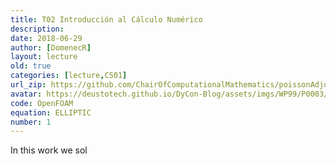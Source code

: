 ```yaml
---
title: T02 Introducción al Cálculo Numérico
description: 
date: 2018-06-29
author: [DomenecR]
layout: lecture
old: true
categories: [lecture,CS01]
url_zip: https://github.com/ChairOfComputationalMathematics/poissonAdjointFoam/archive/master.zip
avatar: https://deustotech.github.io/DyCon-Blog/assets/imgs/WP99/P0003/avatarWP990003.PNG
code: OpenFOAM
equation: ELLIPTIC
number: 1
---
```


In this work we sol